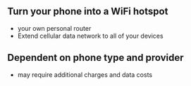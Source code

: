 ## Turn your phone into a WiFi hotspot
- your own personal router
- Extend cellular data network to all of your devices
## Dependent on phone type and provider
- may require additional charges and data costs